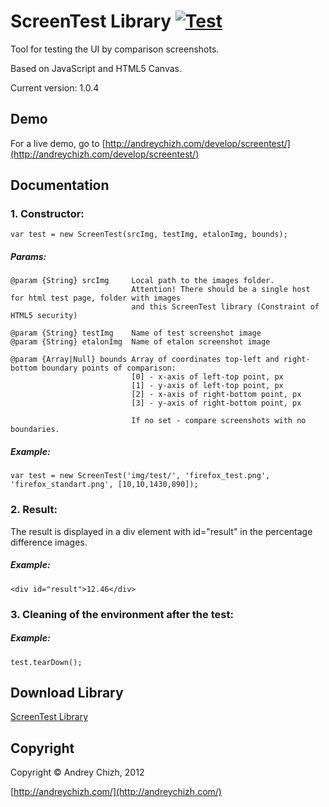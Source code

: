 # ScreenTest Library [![Test](https://secure.travis-ci.org/joyent/node.png)](http://andreychizh.com/develop/screentest/)
Tool for testing the UI by comparison screenshots. 

Based on JavaScript and HTML5 Canvas.

Current version: 1.0.4

## Demo
For a live demo, go to [http://andreychizh.com/develop/screentest/](http://andreychizh.com/develop/screentest/)

## Documentation
### 1. Constructor:

    var test = new ScreenTest(srcImg, testImg, etalonImg, bounds);
    
##### Params:   
    
    @param {String} srcImg     Local path to the images folder.
                               Attention! There should be a single host for html test page, folder with images 
                               and this ScreenTest library (Constraint of HTML5 security)

    @param {String} testImg    Name of test screenshot image
    @param {String} etalonImg  Name of etalon screenshot image
    
    @param {Array|Null} bounds Array of coordinates top-left and right-bottom boundary points of comparison:
                               [0] - x-axis of left-top point, px
                               [1] - y-axis of left-top point, px
                               [2] - x-axis of right-bottom point, px
                               [3] - y-axis of right-bottom point, px

                               If no set - compare screenshots with no boundaries.
 

##### Example:

    var test = new ScreenTest('img/test/', 'firefox_test.png', 'firefox_standart.png', [10,10,1430,890]);
    
### 2. Result:

The result is displayed in a div element with id="result" in the percentage difference images.

##### Example:

    <div id="result">12.46</div>

### 3. Cleaning of the environment after the test:

##### Example:

    test.tearDown();

## Download Library

 [ScreenTest Library](https://github.com/AndreyChizh/ScreenTest/downloads)

## Copyright

Copyright © Andrey Chizh, 2012

[http://andreychizh.com/](http://andreychizh.com/)
